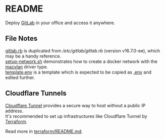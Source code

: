 # README

Deploy [GitLab](https://about.gitlab.com/) in your office and access it anywhere.

## File Notes

[gitlab.rb](./gitlab.rb) is duplicated from */etc/gitlab/gitlab.rb* (version v16.7.0-ee), which may be a handy reference.\
[setup-network.sh](./setup-network.sh) demonstrates how to create a docker network
with the [macvlan](https://docs.docker.com/network/drivers/macvlan/) driver type.\
[template.env](./template.env) is a template which is expected to be copied as
[.env](https://docs.docker.com/compose/environment-variables/set-environment-variables/) and edited further.

## Cloudflare Tunnels

[Cloudflare Tunnel](https://developers.cloudflare.com/cloudflare-one/connections/connect-networks/)
provides a secure way to host without a public IP address.\
It's recommended to set up infrastructures like Cloudflare Tunnel by [Terraform](https://www.terraform.io/).

Read more in [terraform/README.md](./terraform/README.md).
